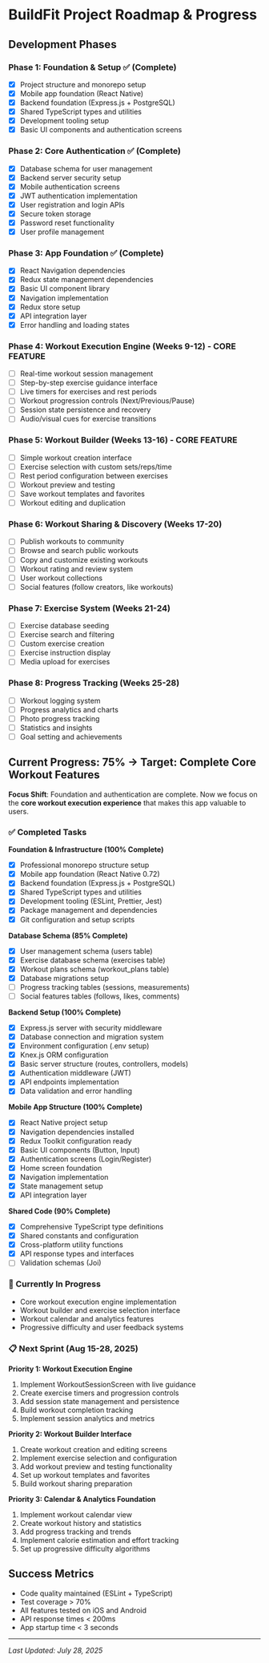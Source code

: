 # BuildFit Project Roadmap & Progress

## Development Phases

### Phase 1: Foundation & Setup ✅ (Complete)
- [x] Project structure and monorepo setup
- [x] Mobile app foundation (React Native)
- [x] Backend foundation (Express.js + PostgreSQL)
- [x] Shared TypeScript types and utilities
- [x] Development tooling setup
- [x] Basic UI components and authentication screens

### Phase 2: Core Authentication ✅ (Complete)
- [x] Database schema for user management
- [x] Backend server security setup
- [x] Mobile authentication screens
- [x] JWT authentication implementation
- [x] User registration and login APIs
- [x] Secure token storage
- [x] Password reset functionality
- [x] User profile management

### Phase 3: App Foundation ✅ (Complete)
- [x] React Navigation dependencies
- [x] Redux state management dependencies  
- [x] Basic UI component library
- [x] Navigation implementation
- [x] Redux store setup
- [x] API integration layer
- [x] Error handling and loading states

### Phase 4: Workout Execution Engine (Weeks 9-12) - **CORE FEATURE**
- [ ] Real-time workout session management
- [ ] Step-by-step exercise guidance interface
- [ ] Live timers for exercises and rest periods
- [ ] Workout progression controls (Next/Previous/Pause)
- [ ] Session state persistence and recovery
- [ ] Audio/visual cues for exercise transitions

### Phase 5: Workout Builder (Weeks 13-16) - **CORE FEATURE**
- [ ] Simple workout creation interface
- [ ] Exercise selection with custom sets/reps/time
- [ ] Rest period configuration between exercises
- [ ] Workout preview and testing
- [ ] Save workout templates and favorites
- [ ] Workout editing and duplication

### Phase 6: Workout Sharing & Discovery (Weeks 17-20)
- [ ] Publish workouts to community
- [ ] Browse and search public workouts
- [ ] Copy and customize existing workouts
- [ ] Workout rating and review system
- [ ] User workout collections
- [ ] Social features (follow creators, like workouts)

### Phase 7: Exercise System (Weeks 21-24)
- [ ] Exercise database seeding
- [ ] Exercise search and filtering
- [ ] Custom exercise creation
- [ ] Exercise instruction display
- [ ] Media upload for exercises

### Phase 8: Progress Tracking (Weeks 25-28)
- [ ] Workout logging system
- [ ] Progress analytics and charts
- [ ] Photo progress tracking
- [ ] Statistics and insights
- [ ] Goal setting and achievements

## Current Progress: 75% → Target: Complete Core Workout Features

**Focus Shift**: Foundation and authentication are complete. Now we focus on the **core workout execution experience** that makes this app valuable to users.

### ✅ Completed Tasks
**Foundation & Infrastructure (100% Complete)**
- [x] Professional monorepo structure setup
- [x] Mobile app foundation (React Native 0.72)
- [x] Backend foundation (Express.js + PostgreSQL)
- [x] Shared TypeScript types and utilities
- [x] Development tooling (ESLint, Prettier, Jest)
- [x] Package management and dependencies
- [x] Git configuration and setup scripts

**Database Schema (85% Complete)**
- [x] User management schema (users table)
- [x] Exercise database schema (exercises table)  
- [x] Workout plans schema (workout_plans table)
- [x] Database migrations setup
- [ ] Progress tracking tables (sessions, measurements)
- [ ] Social features tables (follows, likes, comments)

**Backend Setup (100% Complete)**
- [x] Express.js server with security middleware
- [x] Database connection and migration system
- [x] Environment configuration (.env setup)
- [x] Knex.js ORM configuration
- [x] Basic server structure (routes, controllers, models)
- [x] Authentication middleware (JWT)
- [x] API endpoints implementation
- [x] Data validation and error handling

**Mobile App Structure (100% Complete)**
- [x] React Native project setup
- [x] Navigation dependencies installed
- [x] Redux Toolkit configuration ready
- [x] Basic UI components (Button, Input)
- [x] Authentication screens (Login/Register)
- [x] Home screen foundation
- [x] Navigation implementation
- [x] State management setup
- [x] API integration layer

**Shared Code (90% Complete)**
- [x] Comprehensive TypeScript type definitions
- [x] Shared constants and configuration
- [x] Cross-platform utility functions
- [x] API response types and interfaces
- [ ] Validation schemas (Joi)

### 🔄 Currently In Progress
- Core workout execution engine implementation
- Workout builder and exercise selection interface
- Workout calendar and analytics features
- Progressive difficulty and user feedback systems

### 📋 Next Sprint (Aug 15-28, 2025)
**Priority 1: Workout Execution Engine**
1. Implement WorkoutSessionScreen with live guidance
2. Create exercise timers and progression controls
3. Add session state management and persistence
4. Build workout completion tracking
5. Implement session analytics and metrics

**Priority 2: Workout Builder Interface**
1. Create workout creation and editing screens
2. Implement exercise selection and configuration
3. Add workout preview and testing functionality
4. Set up workout templates and favorites
5. Build workout sharing preparation

**Priority 3: Calendar & Analytics Foundation**
1. Implement workout calendar view
2. Create workout history and statistics
3. Add progress tracking and trends
4. Implement calorie estimation and effort tracking
5. Set up progressive difficulty algorithms

## Success Metrics
- Code quality maintained (ESLint + TypeScript)
- Test coverage > 70%
- All features tested on iOS and Android
- API response times < 200ms
- App startup time < 3 seconds

---

*Last Updated: July 28, 2025*